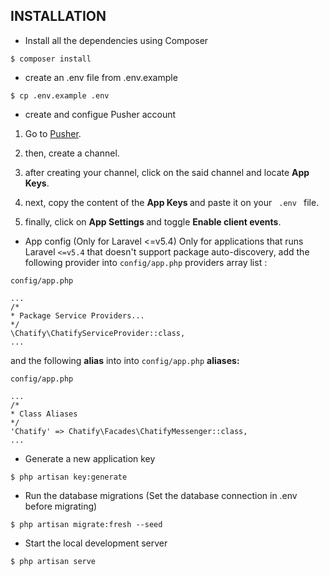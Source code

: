 ## INSTALLATION

- Install all the dependencies using Composer

``` $ composer install ```

- create an .env file from .env.example

``` $ cp .env.example .env ```

- create and configue Pusher account

1. Go to [Pusher](https://dashboard.pusher.com/accounts/sign_in).

2. then, create a channel.

3. after creating your channel, click on the said channel and locate <strong> App Keys</strong>.

4. next, copy the content of the <strong> App Keys </strong> and paste it on your <code> .env </code> file.

5. finally, click on <strong> App Settings </strong> and toggle <strong> Enable client events</strong>.

- App config (Only for Laravel <=v5.4)
Only for applications that runs Laravel <code><=v5.4</code> that doesn't support package auto-discovery, add the following provider into <code>config/app.php</code> providers array list :

```config/app.php```
```
...
/*
* Package Service Providers...
*/
\Chatify\ChatifyServiceProvider::class,
...
```

and the following <strong>alias</strong> into into ```config/app.php``` <strong>aliases:</strong>

```config/app.php```
```
...
/*
* Class Aliases
*/
'Chatify' => Chatify\Facades\ChatifyMessenger::class,
...
```

- Generate a new application key

``` $ php artisan key:generate ```

- Run the database migrations (Set the database connection in .env before migrating)

``` $ php artisan migrate:fresh --seed ```

- Start the local development server

``` $ php artisan serve ```



